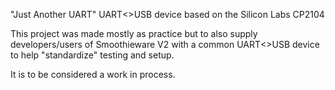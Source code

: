 "Just Another UART"
UART<>USB device based on the Silicon Labs CP2104

This project was made mostly as practice but to also supply developers/users of Smoothieware V2 with a common UART<>USB device to help "standardize" testing and setup.

It is to be considered a work in process.


